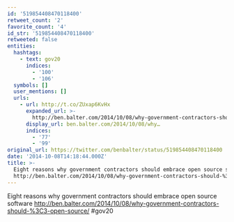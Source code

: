 ```yaml
---
id: '519854408470118400'
retweet_count: '2'
favorite_count: '4'
id_str: '519854408470118400'
retweeted: false
entities:
  hashtags:
    - text: gov20
      indices:
        - '100'
        - '106'
  symbols: []
  user_mentions: []
  urls:
    - url: http://t.co/ZUxap6KvHx
      expanded_url: >-
        http://ben.balter.com/2014/10/08/why-government-contractors-should-%3C3-open-source/
      display_url: ben.balter.com/2014/10/08/why…
      indices:
        - '77'
        - '99'
original_url: https://twitter.com/benbalter/status/519854408470118400
date: '2014-10-08T14:18:44.000Z'
title: >-
  Eight reasons why government contractors should embrace open source software
  http://ben.balter.com/2014/10/08/why-government-contractors-should-%3C3-open-source/…
---
```


Eight reasons why government contractors should embrace open source software http://ben.balter.com/2014/10/08/why-government-contractors-should-%3C3-open-source/ #gov20
